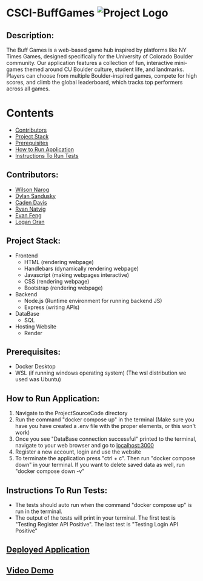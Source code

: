 # CSCI-BuffGames ![Project Logo]()
## Description: 
The Buff Games is a web-based game hub inspired by platforms like NY Times Games, designed specifically for the University of Colorado Boulder community. Our application features a collection of fun, interactive mini-games themed around CU Boulder culture, student life, and landmarks. Players can choose from multiple Boulder-inspired games, compete for high scores, and climb the global leaderboard, which tracks top performers across all games. 

# Contents
- [Contributors](#contributors)
- [Project Stack](#project-stack)
- [Prerequisites](#prerequisites)
- [How to Run Application](#how-to-run-application)
- [Instructions To Run Tests](#instructions-to-run-tests)

## Contributors: 
- [Wilson Narog](https://github.com/WHNarog)
- [Dylan Sandusky](https://github.com/Twinularity)
- [Caden Davis](https://github.com/Anonas3675)
- [Ryan Natvig](https://github.com/ryanrocksforever)
- [Evan Feng](https://github.com/Evancholy1)
- [Logan Oran](https://github.com/OramLogan)

## Project Stack:
+ Frontend
  + HTML (rendering webpage)
  + Handlebars (dynamically rendering webpage)
  + Javascript (making webpages interactive)
  + CSS (rendering webpage)
  + Bootstrap (rendering webpage)
+ Backend
  + Node.js (Runtime environment for running backend JS)
  + Express (writing APIs)
+ DataBase
  + SQL
+ Hosting Website
  + Render

## Prerequisites: 
- Docker Desktop
- WSL (if running windows operating system) (The wsl distribution we used was Ubuntu)

## How to Run Application:
1) Navigate to the ProjectSourceCode directory
2) Run the command "docker compose up" in the terminal (Make sure you have you have created a .env file with the proper elements, or this won't work)
3) Once you see "DataBase connection successful" printed to the terminal, navigate to your web browser and go to [localhost:3000](http://localhost:3000)
4) Register a new account, login and use the website
5) To terminate the application press "ctrl + c". Then run "docker compose down" in your terminal. If you want to delete saved data as well, run "docker compose down -v"

## Instructions To Run Tests:
 - The tests should auto run when the command "docker compose up" is run in the terminal.
 - The output of the tests will print in your terminal. The first test is "Testing Register API Positive". The last test is "Testing Login API Positive"

## [Deployed Application](https://software-dev-buff-games.onrender.com/)
## [Video Demo](https://o365coloradoedu-my.sharepoint.com/:v:/g/personal/dysa4879_colorado_edu/EQCTsmN0MMpOnrYyuuG_t8YBpI1IIMmWw56JJFS8VDQIOA)
